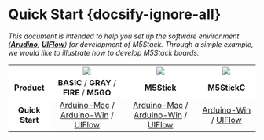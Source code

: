 # Quick Start {docsify-ignore-all}

*This document is intended to help you set up the software environment (**[Arudino](https://www.arduino.cc)**, **[UIFlow](http://flow.m5stack.com)**) for development of M5Stack. Through a simple example, we would like to illustrate how to develop M5Stack boards.*

<!-- |           |<img src="assets/img/getting_started_pics/m5stack_core.png"> | <img src="assets/img/getting_started_pics/m5stick.png"> |  <img src="assets/img/getting_started_pics/m5stick.png">
:---:|:---:|:---:|:---:
**Product** | **BASIC** / **GRAY** / **FIRE** / **M5GO** | **M5Stick** | **M5StickC**
**Quick Start** |[Arduino-Mac](en/quick_start/m5core/m5stack_core_get_started_Arduino_MacOS) / [Arduino-Win]() / [UIFlow]() | [Arduino-Mac](en/quick_start/m5core/m5stack_core_quick_start) / [Arduino-Win]() / [UIFlow]() -->


<table>
    <tr style="background:white">
        <th> </th>
        <th><img src="assets/img/getting_started_pics/m5stack_core.png"></th>
        <th><img src="assets/img/getting_started_pics/m5stick.png"></th>
        <th><img src="assets/img/getting_started_pics/m5stickc/m5stickc_06.png"></th>
    </tr>
    <tr style="background:white">
        <td align="center"><strong>Product</strong></td>
        <td align="center"><strong>BASIC</strong> / <strong>GRAY</strong> / <strong>FIRE</strong> / <strong>M5GO</strong></td>
        <td align="center"><strong>M5Stick</strong></td>
        <td align="center"><strong>M5StickC</strong></td>
    </tr>
    <tr style="background:white">
        <td rowspan="2"  align="center"><strong>Quick Start</strong></td>
    </tr>
    <tr>
        <td align="center"><a href="#/en/quick_start/m5core/m5stack_core_get_started_Arduino_MacOS">Arduino-Mac</a> / <a href="#/en/quick_start/m5core/m5stack_core_get_started_Arduino_Windows">Arduino-Win</a> / <a href="#/en/quick_start/m5core/m5stack_core_get_started_MicroPython">UIFlow</a></td>
        <td align="center"><a href="#/en/quick_start/m5stick/m5stick_quick_start_with_Arduino_MacOS">Arduino-Mac</a> / <a href="#/en/quick_start/m5stick/m5stick_quick_start_with_Arduino_Windows">Arduino-Win</a> / <a href="#/en/quick_start/m5stick/m5stick_quick_start_with_uiflow">UIFlow</a></td>
        <td align="center"><a href="#/en/quick_start/m5stickc/m5stickc_quick_start_with_arduino_Windows">Arduino-Win</a> / <a href="#/en/quick_start/m5stickc/m5stickc_quick_start_with_uiflow">UIFlow</a></td>
    </tr>
</table>

<!-- ## Practice

**For being familiar with the programming mode you lik, We suggest you following the corresponding option to do more practices.**

<img src="assets/img/getting_started_pics/programming_mode_arduino.png"> | <img src="assets/img/getting_started_pics/programming_mode_blockly.png">  | <img src="assets/img/getting_started_pics/programming_mode_micropython.png">
---|---|---
[Arduino](/en/practice/practice_arduino) | [UIFlow-Blockly](/en/practice/practice_blockly) | [UIFlow-MicroPython](/en/practice/practice_micropython) -->
